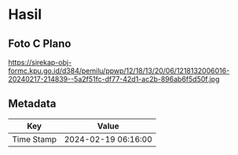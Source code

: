 # Hasil

## Foto C Plano

https://sirekap-obj-formc.kpu.go.id/d384/pemilu/ppwp/12/18/13/20/06/1218132006016-20240217-214839--5a2f51fc-df77-42d1-ac2b-896ab6f5d50f.jpg


## Metadata

| Key        | Value               |
| ---------- | ------------------- |
| Time Stamp | 2024-02-19 06:16:00 |



